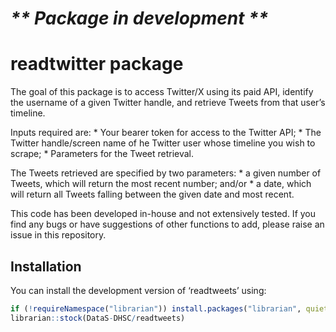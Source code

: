 
<!-- README.md is generated from README.Rmd. Please edit that file -->

# *\*\* Package in development \*\**

# readtwitter package

The goal of this package is to access Twitter/X using its paid API,
identify the username of a given Twitter handle, and retrieve Tweets
from that user’s timeline.

Inputs required are: \* Your bearer token for access to the Twitter API;
\* The Twitter handle/screen name of he Twitter user whose timeline you
wish to scrape; \* Parameters for the Tweet retrieval.

The Tweets retrieved are specified by two parameters: \* a given number
of Tweets, which will return the most recent number; and/or \* a date,
which will return all Tweets falling between the given date and most
recent.

This code has been developed in-house and not extensively tested. If you
find any bugs or have suggestions of other functions to add, please
raise an issue in this repository.

## Installation

You can install the development version of ‘readtweets’ using:

``` r
if (!requireNamespace("librarian")) install.packages("librarian", quiet = TRUE)
librarian::stock(DataS-DHSC/readtweets)
```
